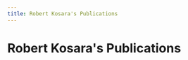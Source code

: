 ```yaml
---
title: Robert Kosara's Publications
---
```

<script setup>
    import papers from '../papers.json';

    function year(key) {
        return key.split(':')[2].substring(0, 4);
    }

    let yearly = [];
    let currentYear = {year: year(papers[0]._key), papers: []};
    yearly.push(currentYear);
    for (let p of papers) {
        if (year(p._key) !== currentYear.year) {
            currentYear = {year: year(p._key), papers: []};
            yearly.push(currentYear);
        }
        currentYear.papers.push(p);
    }

</script>

# Robert Kosara's Publications

<template v-for="year of yearly">
    <h1>{{ year.year }}</h1>
    <p v-for="p of year.papers">
        <Paper :bib="p" :list=true />
    </p>
</template>

